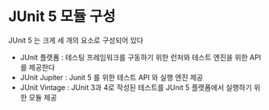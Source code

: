 # JUnit 5 모듈 구성

JUnit 5 는 크게 세 개의 요소로 구성되어 있다

- JUnit 플랫폼 : 테스팅 프레임워크를 구동하기 위한 런처와 테스트 엔진을 위한 API 를 제공한다
- JUnit Jupiter : Junit 5 를 위한 테스트 API 와 실행 엔진 제공
- JUnit Vintage : JUnit 3과 4로 작성된 테스트를 JUnit 5 플랫폼에서 실행하기 위한 모듈 제공
